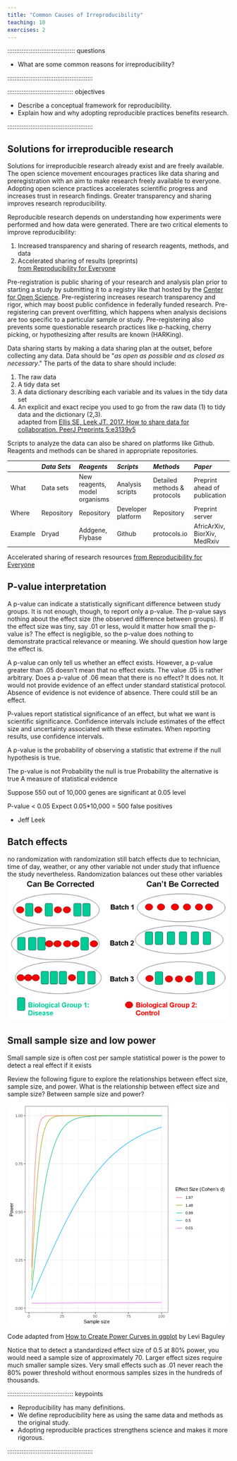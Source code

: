 ```yaml
---
title: "Common Causes of Irreproducibility"
teaching: 10
exercises: 2
---
```


:::::::::::::::::::::::::::::::::::::: questions 

- What are some common reasons for irreproducibility?

::::::::::::::::::::::::::::::::::::::::::::::::

::::::::::::::::::::::::::::::::::::: objectives

- Describe a conceptual framework for reproducibility.
- Explain how and why adopting reproducible practices benefits research.

::::::::::::::::::::::::::::::::::::::::::::::::

## Solutions for irreproducible research
Solutions for irreproducible research already exist and are freely available. 
The open science movement encourages practices like data sharing and 
preregistration with an aim to make research freely available to everyone.
Adopting open science practices accelerates scientific progress and increases 
trust in research findings. Greater transparency and sharing improves research
reproducibility.

Reproducible research depends on understanding how experiments were performed 
and how data were generated. There are two critical elements to improve 
reproducibility:  
1. Increased transparency and sharing of research reagents, methods, and data  
2. Accelerated sharing of results (preprints)  
[from Reproducibility for Everyone](https://www.repro4everyone.org/)

Pre-registration is public sharing of your research and analysis plan prior to 
starting a study by submitting it to a registry like that hosted by the 
[Center for Open Science](https://www.cos.io/initiatives/prereg).
Pre-registering increases research transparency and rigor, which may boost
public confidence in federally funded research. Pre-registering can prevent 
overfitting, which happens when analysis decisions are too specific to a 
particular sample or study. Pre-registering also prevents some questionable 
research practices like p-hacking, cherry picking, or hypothesizing after 
results are known (HARKing). 

Data sharing starts by making a data sharing plan at the outset, before 
collecting any data. Data should be 
"*as open as possible and as closed as necessary*." The parts of the data to 
share should include:  
1. The raw data  
2. A tidy data set  
3. A data dictionary describing each variable and its values in the tidy data 
set   
4. An explicit and exact recipe you used to go from the raw data (1) to tidy 
data and the dictionary (2,3).  
adapted from [Ellis SE, Leek JT. 2017. How to share data for collaboration. PeerJ Preprints 5:e3139v5](https://doi.org/10.7287/peerj.preprints.3139v5)

Scripts to analyze the data can also be shared on platforms like Github. 
Reagents and methods can be shared in appropriate repositories.

|         | *Data Sets*| *Reagents*                    | *Scripts*          | *Methods*                    | *Paper*                      |
|---------|:-----------|:------------------------------|:------------------ |:-----------------------------|:-----------------------------|
| What    | Data sets  | New reagents, model organisms | Analysis scripts   | Detailed methods & protocols | Preprint ahead of publication|
| Where   | Repository | Repository                    | Developer platform | Repository                   | Preprint server              |
| Example | Dryad      | Addgene, Flybase              | Github             | protocols.io                 | AfricArXiv, BiorXiv, MedRxiv |

Accelerated sharing of research resources 
[from Reproducibility for Everyone](https://www.repro4everyone.org/)

## P-value interpretation
A p-value can indicate a statistically significant difference between study 
groups. It is not enough, though, to report only a p-value. The p-value says 
nothing about the effect size (the observed difference between groups). If the 
effect size was tiny, say .01 or less, would it matter how small the p-value is? 
The effect is negligible, so the p-value does nothing to demonstrate practical 
relevance or meaning. We should question how large the effect is. 

A p-value can only tell us whether an effect exists. However, a p-value greater 
than .05 doesn’t mean that no effect exists. The value .05 is rather arbitrary. 
Does a p-value of .06 mean that there is no effect? It does not. It would not 
provide evidence of an effect under standard statistical protocol. Absence of 
evidence is not evidence of absence. There could still be an effect.

P-values report statistical significance of an effect, but what we want is 
scientific significance. Confidence intervals include estimates of the effect 
size and uncertainty associated with these estimates. When reporting results, 
use confidence intervals.


A p-value is the probability of observing a statistic that extreme if the null 
hypothesis is true. 

The p-value is not
Probability the null is true
Probability the alternative is true
A measure of statistical evidence

Suppose 550 out of 10,000 genes are significant at 0.05 level

P-value < 0.05
Expect 0.05*10,000 = 500 false positives
- Jeff Leek

## Batch effects
no randomization
with randomization still batch effects due to technician, time of day, weather,
or any other variable not under study that influence the study nevertheless.
Randomization balances out these other variables
![Batch effect and complete confounding](./fig/Batch-processing-of-microarray-samples-from-different-biological-groups-Examples-of.png)

## Small sample size and low power
Small sample size is often cost per sample
statistical power is the power to detect a real effect if it exists

Review the following figure to explore the relationships between effect size, 
sample size, and power. What is the relationship between effect size and sample 
size? Between sample size and power?

<img src="fig/common-causes-of-irreproducibility-rendered-power-curve-2-1.png" style="display: block; margin: auto;" />

Code adapted from 
[How to Create Power Curves in ggplot](https://levibaguley.github.io/2020/06/22/how-to-create-power-curves-in-ggplot/) 
by Levi Baguley

Notice that to detect a standardized effect size of 0.5 at 80% power, you would 
need a sample size of approximately 70. Larger effect sizes require much smaller
sample sizes. Very small effects such as .01 never reach the 80% power threshold
without enormous samples sizes in the hundreds of thousands.

::::::::::::::::::::::::::::::::::::: keypoints 

- Reproducibility has many definitions.
- We define reproducibility here as using the same data and methods as the original study.
- Adopting reproducible practices strengthens science and makes it more rigorous.

::::::::::::::::::::::::::::::::::::::::::::::::
